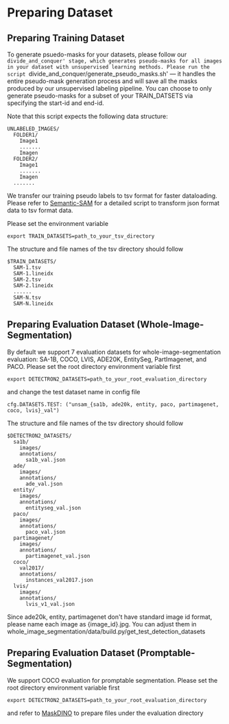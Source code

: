 # Preparing Dataset
## Preparing Training Dataset

To generate psuedo-masks for your datasets, please follow our `divide_and_conquer' stage, which generates pseudo-masks for all images in your dataset with unsupervised learning methods. Please run the script `divide_and_conquer/generate_pseudo_masks.sh' — it handles the entire pseudo-mask generation process and will save all the masks produced by our unsupervised labeling pipeline. You can choose to only generate pseudo-masks for a subset of your TRAIN_DATSETS via specifying the start-id and end-id.

Note that this script expects the following data structure:

```
UNLABELED_IMAGES/
  FOLDER1/
    Image1
    .......
    Imagen
  FOLDER2/
    Image1
    .......
    Imagen
  .......
```

We transfer our training pseudo labels to tsv format for faster dataloading. Please refer to [Semantic-SAM](https://github.com/UX-Decoder/Semantic-SAM/blob/main/DATASET.md) for a detailed script to transform json format data to tsv format data.

Please set the environment variable
```shell
export TRAIN_DATASETS=path_to_your_tsv_directory
```
The structure and file names of the tsv directory should follow
```
$TRAIN_DATASETS/
  SAM-1.tsv
  SAM-1.lineidx
  SAM-2.tsv
  SAM-2.lineidx
  ......
  SAM-N.tsv
  SAM-N.lineidx
```

## Preparing Evaluation Dataset (Whole-Image-Segmentation)
By default we support 7 evaluation datasets for whole-image-segmentation evaluation: SA-1B, COCO, LVIS, ADE20K, EntitySeg, PartImagenet, and PACO.
Please set the root directory environment variable first
```shell
export DETECTRON2_DATASETS=path_to_your_root_evaluation_directory
```
and change the test dataset name in config file
```
cfg.DATASETS.TEST: ("unsam_{sa1b, ade20k, entity, paco, partimagenet, coco, lvis}_val")
```
The structure and file names of the tsv directory should follow
```
$DETECTRON2_DATASETS/
  sa1b/
    images/
    annotations/
      sa1b_val.json
  ade/
    images/
    annotations/
      ade_val.json
  entity/
    images/
    annotations/
      entityseg_val.json
  paco/
    images/
    annotations/
      paco_val.json
  partimagenet/
    images/
    annotations/
      partimagenet_val.json
  coco/
    val2017/
    annotations/
      instances_val2017.json
  lvis/
    images/
    annotations/
      lvis_v1_val.json
```
Since ade20k, entity, partimagenet don't have standard image id format, please name each image as {image_id}.jpg. You can adjust them in whole_image_segmentation/data/build.py/get_test_detection_datasets

## Preparing Evaluation Dataset (Promptable-Segmentation)
We support COCO evaluation for promptable segmentation. Please set the root directory environment variable first
```shell
export DETECTRON2_DATASETS=path_to_your_root_evaluation_directory
```
and refer to [MaskDINO](https://github.com/IDEA-Research/MaskDINO/blob/main/README.md) to prepare files under the evaluation directory
